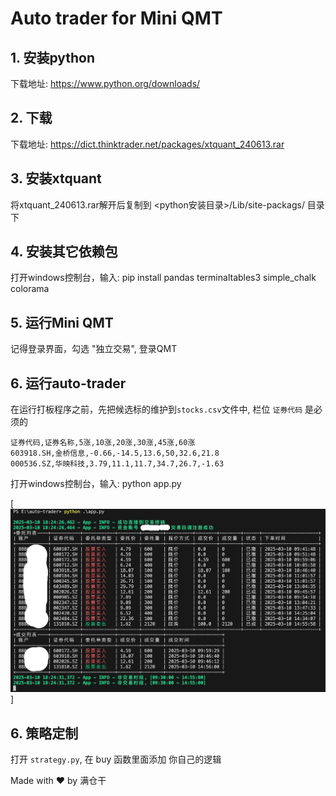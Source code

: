 # Auto trader for Mini QMT

## 1. 安装python

下载地址: <https://www.python.org/downloads/>

## 2. 下载

下载地址: <https://dict.thinktrader.net/packages/xtquant_240613.rar>

## 3. 安装xtquant

将xtquant_240613.rar解开后复制到 <python安装目录>/Lib/site-packags/ 目录下

## 4. 安装其它依赖包

打开windows控制台，输入: pip install pandas terminaltables3 simple_chalk colorama

## 5. 运行Mini QMT

记得登录界面，勾选 "独立交易", 登录QMT

## 6. 运行auto-trader

在运行打板程序之前，先把候选标的维护到`stocks.csv`文件中, 栏位 `证券代码` 是必须的

```csv
证券代码,证券名称,5涨,10涨,20涨,30涨,45涨,60涨
603918.SH,金桥信息,-0.66,-14.5,13.6,50,32.6,21.8
000536.SZ,华映科技,3.79,11.1,11.7,34.7,26.7,-1.63
```

打开windows控制台，输入: python app.py

[![alt](./images/2025-03-10_18-24-52.jpg)]

## 6. 策略定制

打开 `strategy.py`, 在 buy 函数里面添加 你自己的逻辑

Made with ♥ by 满仓干
